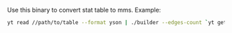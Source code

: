Use this binary to convert stat table to mms. Example:
```bash
yt read //path/to/table --format yson | ./builder --edges-count `yt get //path/to/table/@row_count` --version "test-"`date -I` --output stats.mms
```
